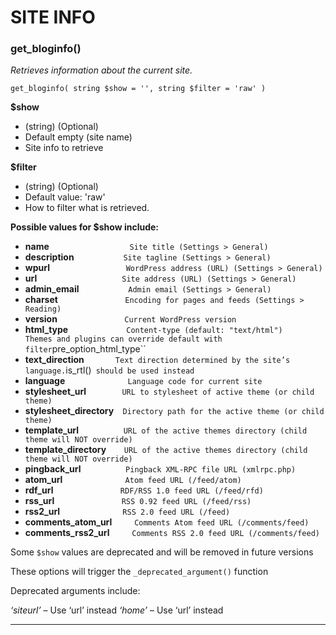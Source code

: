 # SITE INFO

### get_bloginfo()

*Retrieves information about the current site.*

`get_bloginfo( string $show = '', string $filter = 'raw' )`


__$show__
- (string) (Optional)
- Default empty (site name)
-  Site info to retrieve

__$filter__
- (string) (Optional)
-  Default value: 'raw'
-  How to filter what is retrieved.




**Possible values for $show include:**

-  __name__`                  Site title (Settings > General)`
-  __description__`           Site tagline (Settings > General)`
-  __wpurl__`                 WordPress address (URL) (Settings > General)`
-  __url__`                   Site address (URL) (Settings > General)`
-  __admin_email__`           Admin email (Settings > General)`
-  __charset__`               Encoding for pages and feeds (Settings > Reading)`
-  __version__`               Current WordPress version`
-  __html_type__`             Content-type (default: "text/html")`
`                              Themes and plugins can override default with filter `pre_option_html_type``
-  __text_direction__`        Text direction determined by the site’s language. `is_rtl()` should be used instead`
-  __language__`              Language code for current site`
-  __stylesheet_url__`        URL to stylesheet of active theme (or child theme)`
-  __stylesheet_directory__`  Directory path for the active theme (or child theme)`
-  __template_url__`          URL of the active themes directory (child theme will NOT override)`
-  __template_directory__`    URL of the active themes directory (child theme will NOT override)`
-  __pingback_url__`          Pingback XML-RPC file URL (xmlrpc.php)`
-  __atom_url__`              Atom feed URL (/feed/atom)`
-  __rdf_url__`               RDF/RSS 1.0 feed URL (/feed/rfd)`
-  __rss_url__`               RSS 0.92 feed URL (/feed/rss)`
-  __rss2_url__`              RSS 2.0 feed URL (/feed)`
-  __comments_atom_url__`     Comments Atom feed URL (/comments/feed)`
-  __comments_rss2_url__`     Comments RSS 2.0 feed URL (/comments/feed)`



Some `$show` values are deprecated and will be removed in future versions

These options will trigger the `_deprecated_argument()` function

Deprecated arguments include:

_‘siteurl’_ – Use ‘url’ instead
_‘home’_ – Use ‘url’ instead

---
